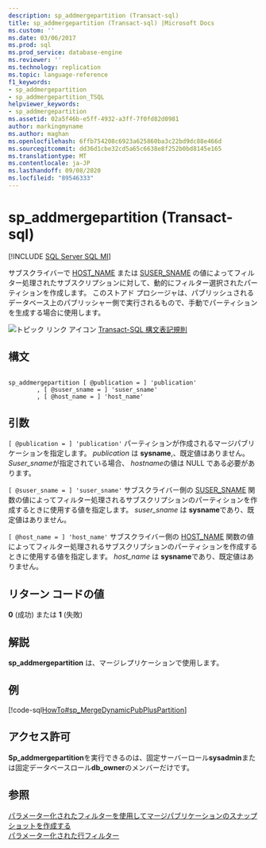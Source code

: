 ```yaml
---
description: sp_addmergepartition (Transact-sql)
title: sp_addmergepartition (Transact-sql) |Microsoft Docs
ms.custom: ''
ms.date: 03/06/2017
ms.prod: sql
ms.prod_service: database-engine
ms.reviewer: ''
ms.technology: replication
ms.topic: language-reference
f1_keywords:
- sp_addmergepartition
- sp_addmergepartition_TSQL
helpviewer_keywords:
- sp_addmergepartition
ms.assetid: 02a5f46b-e5ff-4932-a3ff-7f0fd82d0981
author: markingmyname
ms.author: maghan
ms.openlocfilehash: 6ffb754208c6923a625860ba3c22bd9dc88e466d
ms.sourcegitcommit: dd36d1cbe32cd5a65c6638e8f252b0bd8145e165
ms.translationtype: MT
ms.contentlocale: ja-JP
ms.lasthandoff: 09/08/2020
ms.locfileid: "89546333"
---
```

# <a name="sp_addmergepartition-transact-sql"></a>sp_addmergepartition (Transact-sql)
[!INCLUDE [SQL Server SQL MI](../../includes/applies-to-version/sql-asdbmi.md)]

  サブスクライバーで [HOST_NAME](../../t-sql/functions/host-name-transact-sql.md) または [SUSER_SNAME](../../t-sql/functions/suser-sname-transact-sql.md) の値によってフィルター処理されたサブスクリプションに対して、動的にフィルター選択されたパーティションを作成します。 このストアド プロシージャは、パブリッシュされるデータベース上のパブリッシャー側で実行されるもので、手動でパーティションを生成する場合に使用します。  
  
 ![トピック リンク アイコン](../../database-engine/configure-windows/media/topic-link.gif "トピック リンク アイコン") [Transact-SQL 構文表記規則](../../t-sql/language-elements/transact-sql-syntax-conventions-transact-sql.md)  
  
## <a name="syntax"></a>構文  
  
```  
  
sp_addmergepartition [ @publication = ] 'publication'  
        , [ @suser_sname = ] 'suser_sname'  
        , [ @host_name = ] 'host_name'  
```  
  
## <a name="arguments"></a>引数  
`[ @publication = ] 'publication'` パーティションが作成されるマージパブリケーションを指定します。 *publication* は **sysname**,、既定値はありません。 *Suser_sname*が指定されている場合、 *hostname*の値は NULL である必要があります。  
  
`[ @suser_sname = ] 'suser_sname'` サブスクライバー側の [SUSER_SNAME](../../t-sql/functions/suser-sname-transact-sql.md) 関数の値によってフィルター処理されるサブスクリプションのパーティションを作成するときに使用する値を指定します。 *suser_sname* は **sysname**であり、既定値はありません。  
  
`[ @host_name = ] 'host_name'` サブスクライバー側の [HOST_NAME](../../t-sql/functions/host-name-transact-sql.md) 関数の値によってフィルター処理されるサブスクリプションのパーティションを作成するときに使用する値を指定します。 *host_name* は **sysname**であり、既定値はありません。  
  
## <a name="return-code-values"></a>リターン コードの値  
 **0** (成功) または **1** (失敗)  
  
## <a name="remarks"></a>解説  
 **sp_addmergepartition** は、マージレプリケーションで使用します。  
  
## <a name="example"></a>例  
 [!code-sql[HowTo#sp_MergeDynamicPubPlusPartition](../../relational-databases/replication/codesnippet/tsql/sp-addmergepartition-tra_1.sql)]  
  
## <a name="permissions"></a>アクセス許可  
 **Sp_addmergepartition**を実行できるのは、固定サーバーロール**sysadmin**または固定データベースロール**db_owner**のメンバーだけです。  
  
## <a name="see-also"></a>参照  
 [パラメーター化されたフィルターを使用してマージパブリケーションのスナップショットを作成する](../../relational-databases/replication/create-a-snapshot-for-a-merge-publication-with-parameterized-filters.md)   
 [パラメーター化された行フィルター](../../relational-databases/replication/merge/parameterized-filters-parameterized-row-filters.md)  
  
  
